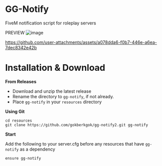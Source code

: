 # GG-Notify
FiveM notification script for roleplay servers

PREVIEW
![image](https://github.com/user-attachments/assets/a4590142-35c1-4393-8a55-52000b4da8b0)


https://github.com/user-attachments/assets/a078dda6-f0b7-446e-a6ea-7dec8342e42b

# Installation & Download

**From Releases**
* Download and unzip the latest release
* Rename the directory to ``gg-notify``, if not already.
* Place ``gg-notify`` in your ``resources`` directory

**Using Git**

	cd resources
	git clone https://github.com/gokberkgok/gg-notify2.git gg-notify


**Start**

Add the following to your server.cfg before any resources that have `gg-notify` as a dependency

	ensure gg-notify
